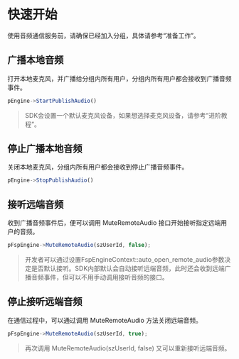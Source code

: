 # 快速开始

使用音频通信服务前，请确保已经加入分组，具体请参考“准备工作”。

## 广播本地音频

打开本地麦克风，并广播给分组内所有用户，分组内所有用户都会接收到广播音频事件。

```js
pEngine->StartPublishAudio()
```

> SDK会设置一个默认麦克风设备，如果想选择麦克风设备，请参考“进阶教程”。

## 停止广播本地音频

关闭本地麦克风，分组内所有用户都会接收到停止广播音频事件。

```js
pEngine->StopPublishAudio()
```

## 接听远端音频

收到广播音频事件后，便可以调用 MuteRemoteAudio 接口开始接听指定远端用户的音频。

```js
pFspEngine->MuteRemoteAudio(szUserId, false);
```

> 开发者可以通过设置FspEngineContext::auto_open_remote_audio参数决定是否默认接听。SDK内部默认会自动接听远端音频，此时还会收到远端广播音频事件，但可以不用手动调用接听音频的接口。

## 停止接听远端音频

在通信过程中，可以通过调用 MuteRemoteAudio 方法关闭远端音频。

```js
pFspEngine->MuteRemoteAudio(szUserId, true);
```

> 再次调用 MuteRemoteAudio(szUserId, false) 又可以重新接听远端音频。